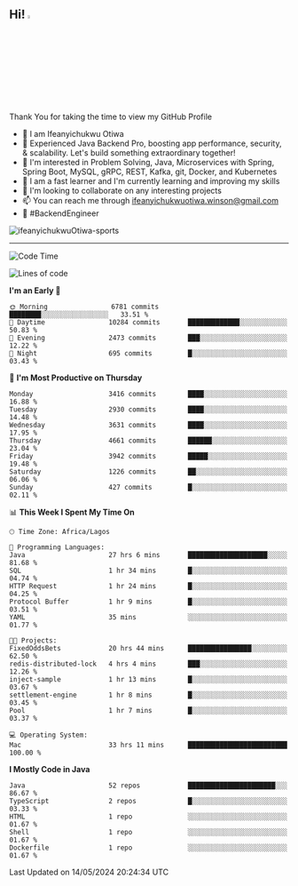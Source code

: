 <!-- BLOG-POST-LIST:START --><!-- BLOG-POST-LIST:END -->

## Hi! <img src="https://media.giphy.com/media/hvRJCLFzcasrR4ia7z/giphy.gif" width="4%"> 

Thank You for taking the time to view my GitHub Profile

- 👋 I am Ifeanyichukwu Otiwa
- 🚀 Experienced Java Backend Pro, boosting app performance, security, & scalability. Let's build something extraordinary together!
- 👀 I'm interested in Problem Solving, Java, Microservices with Spring, Spring Boot, MySQL, gRPC, REST, Kafka, git, Docker, and Kubernetes
- 🌱 I am a fast learner and I'm currently learning and improving my skills
- 💞️ I'm looking to collaborate on any interesting projects
- 📫 You can reach me through ifeanyichukwuotiwa.winson@gmail.com
- 🚀 #BackendEngineer

<p align="left" marginTop="10px"> <img src="https://komarev.com/ghpvc/?username=ifeanyichukwuOtiwa-sports&label=Profile%20views&color=0e75b6&style=for-the-badge" alt="ifeanyichukwuOtiwa-sports" /> </p>

***

<!--START_SECTION:waka-->
![Code Time](http://img.shields.io/badge/Code%20Time-2%2C513%20hrs%2054%20mins-blue)

![Lines of code](https://img.shields.io/badge/From%20Hello%20World%20I%27ve%20Written-5.2%20million%20lines%20of%20code-blue)

**I'm an Early 🐤** 

```text
🌞 Morning                6781 commits        ████████░░░░░░░░░░░░░░░░░   33.51 % 
🌆 Daytime                10284 commits       █████████████░░░░░░░░░░░░   50.83 % 
🌃 Evening                2473 commits        ███░░░░░░░░░░░░░░░░░░░░░░   12.22 % 
🌙 Night                  695 commits         █░░░░░░░░░░░░░░░░░░░░░░░░   03.43 % 
```
📅 **I'm Most Productive on Thursday** 

```text
Monday                   3416 commits        ████░░░░░░░░░░░░░░░░░░░░░   16.88 % 
Tuesday                  2930 commits        ████░░░░░░░░░░░░░░░░░░░░░   14.48 % 
Wednesday                3631 commits        ████░░░░░░░░░░░░░░░░░░░░░   17.95 % 
Thursday                 4661 commits        ██████░░░░░░░░░░░░░░░░░░░   23.04 % 
Friday                   3942 commits        █████░░░░░░░░░░░░░░░░░░░░   19.48 % 
Saturday                 1226 commits        ██░░░░░░░░░░░░░░░░░░░░░░░   06.06 % 
Sunday                   427 commits         █░░░░░░░░░░░░░░░░░░░░░░░░   02.11 % 
```


📊 **This Week I Spent My Time On** 

```text
🕑︎ Time Zone: Africa/Lagos

💬 Programming Languages: 
Java                     27 hrs 6 mins       ████████████████████░░░░░   81.68 % 
SQL                      1 hr 34 mins        █░░░░░░░░░░░░░░░░░░░░░░░░   04.74 % 
HTTP Request             1 hr 24 mins        █░░░░░░░░░░░░░░░░░░░░░░░░   04.25 % 
Protocol Buffer          1 hr 9 mins         █░░░░░░░░░░░░░░░░░░░░░░░░   03.51 % 
YAML                     35 mins             ░░░░░░░░░░░░░░░░░░░░░░░░░   01.77 % 

🐱‍💻 Projects: 
FixedOddsBets            20 hrs 44 mins      ████████████████░░░░░░░░░   62.50 % 
redis-distributed-lock   4 hrs 4 mins        ███░░░░░░░░░░░░░░░░░░░░░░   12.26 % 
inject-sample            1 hr 13 mins        █░░░░░░░░░░░░░░░░░░░░░░░░   03.67 % 
settlement-engine        1 hr 8 mins         █░░░░░░░░░░░░░░░░░░░░░░░░   03.45 % 
Pool                     1 hr 7 mins         █░░░░░░░░░░░░░░░░░░░░░░░░   03.37 % 

💻 Operating System: 
Mac                      33 hrs 11 mins      █████████████████████████   100.00 % 
```

**I Mostly Code in Java** 

```text
Java                     52 repos            ██████████████████████░░░   86.67 % 
TypeScript               2 repos             █░░░░░░░░░░░░░░░░░░░░░░░░   03.33 % 
HTML                     1 repo              ░░░░░░░░░░░░░░░░░░░░░░░░░   01.67 % 
Shell                    1 repo              ░░░░░░░░░░░░░░░░░░░░░░░░░   01.67 % 
Dockerfile               1 repo              ░░░░░░░░░░░░░░░░░░░░░░░░░   01.67 % 
```




 Last Updated on 14/05/2024 20:24:34 UTC
<!--END_SECTION:waka-->

<!--
<p align="center">
![trophy](https://github-profile-trophy.vercel.app/?username=ifeanyichukwuOtiwa-sports&theme=onedark) (https://github.com/ryo-ma/github-profile-trophy)
</p>
-->

<!---
ifeanyi-otiwa/ifeanyi-otiwa is a ✨ special ✨ repository because its `README.md` (this file) appears on your GitHub profile.
You can click the Preview link to take a look at your changes.
--->
